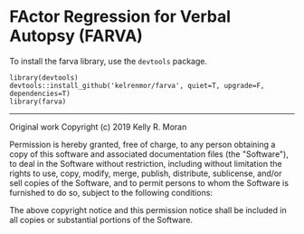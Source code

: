 # FActor Regression for Verbal Autopsy (FARVA)

To install the farva library, use the `devtools` package.

```
library(devtools)
devtools::install_github('kelrenmor/farva', quiet=T, upgrade=F, dependencies=T)
library(farva)
```

-----------------------
Original work Copyright (c) 2019 Kelly R. Moran

Permission is hereby granted, free of charge, to any person obtaining a copy
of this software and associated documentation files (the "Software"), to deal
in the Software without restriction, including without limitation the rights
to use, copy, modify, merge, publish, distribute, sublicense, and/or sell
copies of the Software, and to permit persons to whom the Software is
furnished to do so, subject to the following conditions:

The above copyright notice and this permission notice shall be included in
all copies or substantial portions of the Software.
